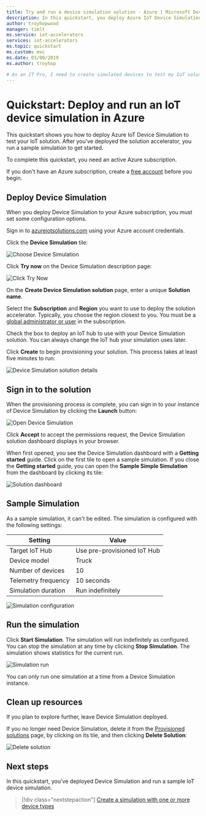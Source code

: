 ```yaml
---
title: Try and run a device simulation solution - Azure | Microsoft Docs
description: In this quickstart, you deploy Azure IoT Device Simulation and run a simulation
author: troyhopwood
manager: timlt
ms.service: iot-accelerators
services: iot-accelerators
ms.topic: quickstart
ms.custom: mvc
ms.date: 03/08/2019
ms.author: troyhop

# As an IT Pro, I need to create simulated devices to test my IoT solution.
---
```


# Quickstart: Deploy and run an IoT device simulation in Azure

This quickstart shows you how to deploy Azure IoT Device Simulation to test your IoT solution. After you've deployed the solution accelerator, you run a sample simulation to get started.

To complete this quickstart, you need an active Azure subscription.

If you don't have an Azure subscription, create a [free account](https://azure.microsoft.com/free/?WT.mc_id=A261C142F) before you begin.

## Deploy Device Simulation

When you deploy Device Simulation to your Azure subscription, you must set some configuration options.

Sign in to [azureiotsolutions.com](https://www.azureiotsolutions.com/Accelerators) using your Azure account credentials.

Click the **Device Simulation** tile:

![Choose Device Simulation](./media/quickstart-device-simulation-deploy/devicesimulation.png)

Click **Try now** on the Device Simulation description page:

![Click Try Now](./media/quickstart-device-simulation-deploy/devicesimulationpdp1.png)

On the **Create Device Simulation solution** page, enter a unique **Solution name**.

Select the **Subscription** and **Region** you want to use to deploy the solution accelerator. Typically, you choose the region closest to you. You must be a [global administrator or user](iot-accelerators-permissions.md) in the subscription.

Check the box to deploy an IoT hub to use with your Device Simulation solution. You can always change the IoT hub your simulation uses later.

Click **Create** to begin provisioning your solution. This process takes at least five minutes to run:

![Device Simulation solution details](./media/quickstart-device-simulation-deploy/createform.png)

## Sign in to the solution

When the provisioning process is complete, you can sign in to your instance of Device Simulation by clicking the **Launch** button:

![Open Device Simulation](./media/quickstart-device-simulation-deploy/choosenew.png)

Click **Accept** to accept the permissions request, the Device Simulation solution dashboard displays in your browser.

When first opened, you see the Device Simulation dashboard with a **Getting started** guide. Click on the first tile to open a sample simulation. If you close the **Getting started** guide, you can open the **Sample Simple Simulation** from the dashboard by clicking its tile:

![Solution dashboard](./media/quickstart-device-simulation-deploy/gettingstarted1.png)

## Sample Simulation

As a sample simulation, it can't be edited. The simulation is configured with the following settings:

| Setting             | Value                       |
| ------------------- | --------------------------- |
| Target IoT Hub      | Use pre-provisioned IoT Hub |
| Device model        | Truck                       |
| Number of devices   | 10                          |
| Telemetry frequency | 10 seconds                  |
| Simulation duration | Run indefinitely            |

![Simulation configuration](./media/quickstart-device-simulation-deploy/samplesimulation1.png)

## Run the simulation

Click **Start Simulation**. The simulation will run indefinitely as configured. You can stop the simulation at any time by clicking **Stop Simulation**. The simulation shows statistics for the current run.

![Simulation run](./media/quickstart-device-simulation-deploy/runningsimulation.png)

You can only run one simulation at a time from a Device Simulation instance.

## Clean up resources

If you plan to explore further, leave Device Simulation deployed.

If you no longer need Device Simulation, delete it from the [Provisioned solutions](https://www.azureiotsolutions.com/Accelerators#dashboard) page, by clicking on its tile, and then clicking **Delete Solution**:

![Delete solution](media/quickstart-device-simulation-deploy/deletesolution.png)

## Next steps

In this quickstart, you've deployed Device Simulation and run a sample IoT device simulation.

> [!div class="nextstepaction"]
> [Create a simulation with one or more device types](iot-accelerators-device-simulation-create-simulation.md)